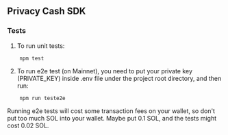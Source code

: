 ## Privacy Cash SDK
### Tests
1. To run unit tests:
```
    npm test
```
2. To run e2e test (on Mainnet), you need to put your private key (PRIVATE_KEY) inside .env file under the project root directory, and then run:
```
    npm run teste2e
```
Running e2e tests will cost some transaction fees on your wallet, so don't put too much SOL into your wallet. Maybe put 0.1 SOL, and the tests might cost 0.02 SOL.